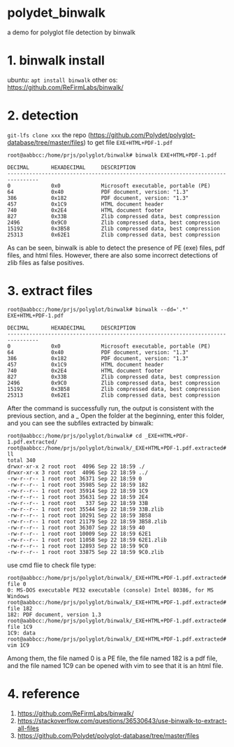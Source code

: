 # polydet_binwalk
a demo for polyglot file detection by binwalk

# 1. binwalk install


ubuntu: `apt install binwalk`
other os: https://github.com/ReFirmLabs/binwalk/


# 2. detection

 `git-lfs clone xxx` the repo (https://github.com/Polydet/polyglot-database/tree/master/files) to get file `EXE+HTML+PDF-1.pdf`

```
root@aabbcc:/home/prjs/polyglot/binwalk# binwalk EXE+HTML+PDF-1.pdf

DECIMAL       HEXADECIMAL     DESCRIPTION
--------------------------------------------------------------------------------
0             0x0             Microsoft executable, portable (PE)
64            0x40            PDF document, version: "1.3"
386           0x182           PDF document, version: "1.3"
457           0x1C9           HTML document header
740           0x2E4           HTML document footer
827           0x33B           Zlib compressed data, best compression
2496          0x9C0           Zlib compressed data, best compression
15192         0x3B58          Zlib compressed data, best compression
25313         0x62E1          Zlib compressed data, best compression

```

As can be seen, binwalk is able to detect the presence of PE (exe) files, pdf files, and html files. However, there are also some incorrect detections of zlib files as false positives.



# 3. extract files 


```
root@aabbcc:/home/prjs/polyglot/binwalk# binwalk --dd='.*' EXE+HTML+PDF-1.pdf

DECIMAL       HEXADECIMAL     DESCRIPTION
--------------------------------------------------------------------------------
0             0x0             Microsoft executable, portable (PE)
64            0x40            PDF document, version: "1.3"
386           0x182           PDF document, version: "1.3"
457           0x1C9           HTML document header
740           0x2E4           HTML document footer
827           0x33B           Zlib compressed data, best compression
2496          0x9C0           Zlib compressed data, best compression
15192         0x3B58          Zlib compressed data, best compression
25313         0x62E1          Zlib compressed data, best compression
```
After the command is successfully run, the output is consistent with the previous section, and a _ Open the folder at the beginning, enter this folder, and you can see the subfiles extracted by binwalk:

```
root@aabbcc:/home/prjs/polyglot/binwalk# cd _EXE+HTML+PDF-1.pdf.extracted/
root@aabbcc:/home/prjs/polyglot/binwalk/_EXE+HTML+PDF-1.pdf.extracted# ll
total 340
drwxr-xr-x 2 root root  4096 Sep 22 18:59 ./
drwxr-xr-x 3 root root  4096 Sep 22 18:59 ../
-rw-r--r-- 1 root root 36371 Sep 22 18:59 0
-rw-r--r-- 1 root root 35985 Sep 22 18:59 182
-rw-r--r-- 1 root root 35914 Sep 22 18:59 1C9
-rw-r--r-- 1 root root 35631 Sep 22 18:59 2E4
-rw-r--r-- 1 root root   337 Sep 22 18:59 33B
-rw-r--r-- 1 root root 35544 Sep 22 18:59 33B.zlib
-rw-r--r-- 1 root root 10291 Sep 22 18:59 3B58
-rw-r--r-- 1 root root 21179 Sep 22 18:59 3B58.zlib
-rw-r--r-- 1 root root 36307 Sep 22 18:59 40
-rw-r--r-- 1 root root 10009 Sep 22 18:59 62E1
-rw-r--r-- 1 root root 11058 Sep 22 18:59 62E1.zlib
-rw-r--r-- 1 root root 12893 Sep 22 18:59 9C0
-rw-r--r-- 1 root root 33875 Sep 22 18:59 9C0.zlib
```

use cmd flie to check file type:


```
root@aabbcc:/home/prjs/polyglot/binwalk/_EXE+HTML+PDF-1.pdf.extracted# file 0
0: MS-DOS executable PE32 executable (console) Intel 80386, for MS Windows
root@aabbcc:/home/prjs/polyglot/binwalk/_EXE+HTML+PDF-1.pdf.extracted# file 182
182: PDF document, version 1.3
root@aabbcc:/home/prjs/polyglot/binwalk/_EXE+HTML+PDF-1.pdf.extracted# file 1C9
1C9: data
root@aabbcc:/home/prjs/polyglot/binwalk/_EXE+HTML+PDF-1.pdf.extracted# vim 1C9

```

Among them, the file named 0 is a PE file, the file named 182 is a pdf file, and the file named 1C9 can be opened with vim to see that it is an html file.


# 4. reference

1. https://github.com/ReFirmLabs/binwalk/
2. https://stackoverflow.com/questions/36530643/use-binwalk-to-extract-all-files
3. https://github.com/Polydet/polyglot-database/tree/master/files
